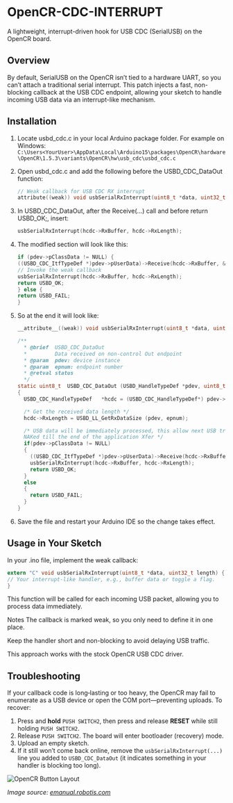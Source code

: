 # OpenCR-CDC-INTERRUPT
A lightweight, interrupt-driven hook for USB CDC (SerialUSB) on the OpenCR board.

## Overview
By default, SerialUSB on the OpenCR isn’t tied to a hardware UART, so you can’t attach a traditional serial interrupt. This patch injects a fast, non-blocking callback at the USB CDC endpoint, allowing your sketch to handle incoming USB data via an interrupt-like mechanism.

## Installation
1. Locate usbd_cdc.c in your local Arduino package folder.
For example on Windows:
`C:\Users<YourUser>\AppData\Local\Arduino15\packages\OpenCR\hardware\OpenCR\1.5.3\variants\OpenCR\hw\usb_cdc\usbd_cdc.c`

2. Open usbd_cdc.c and add the following before the USBD_CDC_DataOut function:
   ```c
   // Weak callback for USB CDC RX interrupt
   attribute((weak)) void usbSerialRxInterrupt(uint8_t *data, uint32_t length) {}

3. In USBD_CDC_DataOut, after the Receive(...) call and before return USBD_OK;, insert:
   ```c
   usbSerialRxInterrupt(hcdc->RxBuffer, hcdc->RxLength);
4. The modified section will look like this:
   ```c
   if (pdev->pClassData != NULL) {
   ((USBD_CDC_ItfTypeDef *)pdev->pUserData)->Receive(hcdc->RxBuffer, &hcdc->RxLength);
   // Invoke the weak callback
   usbSerialRxInterrupt(hcdc->RxBuffer, hcdc->RxLength);
   return USBD_OK;
   } else {
   return USBD_FAIL;
   }

5. So at the end it will look like:
   ```c
   __attribute__((weak)) void usbSerialRxInterrupt(uint8_t *data, uint32_t length) {}
   
   /**
     * @brief  USBD_CDC_DataOut
     *         Data received on non-control Out endpoint
     * @param  pdev: device instance
     * @param  epnum: endpoint number
     * @retval status
     */
   static uint8_t  USBD_CDC_DataOut (USBD_HandleTypeDef *pdev, uint8_t epnum)
   {
     USBD_CDC_HandleTypeDef   *hcdc = (USBD_CDC_HandleTypeDef*) pdev->pClassData;
   
     /* Get the received data length */
     hcdc->RxLength = USBD_LL_GetRxDataSize (pdev, epnum);
   
     /* USB data will be immediately processed, this allow next USB traffic being
     NAKed till the end of the application Xfer */
     if(pdev->pClassData != NULL)
     {
       ((USBD_CDC_ItfTypeDef *)pdev->pUserData)->Receive(hcdc->RxBuffer, &hcdc->RxLength);
       usbSerialRxInterrupt(hcdc->RxBuffer, hcdc->RxLength);
       return USBD_OK;
     }
     else
     {
       return USBD_FAIL;
     }
   }

6. Save the file and restart your Arduino IDE so the change takes effect.

## Usage in Your Sketch
In your .ino file, implement the weak callback:
```c
extern "C" void usbSerialRxInterrupt(uint8_t *data, uint32_t length) {
// Your interrupt-like handler, e.g., buffer data or toggle a flag.
}
```

This function will be called for each incoming USB packet, allowing you to process data immediately.

Notes
The callback is marked weak, so you only need to define it in one place.

Keep the handler short and non-blocking to avoid delaying USB traffic.

This approach works with the stock OpenCR USB CDC driver.

## Troubleshooting

If your callback code is long‑lasting or too heavy, the OpenCR may fail to enumerate as a USB device or open the COM port—preventing uploads. To recover:

1. Press and **hold** `PUSH SWITCH2`, then press and release **RESET** while still holding `PUSH SWITCH2`.  
2. Release `PUSH SWITCH2`. The board will enter bootloader (recovery) mode.  
3. Upload an empty sketch.  
4. If it still won’t come back online, remove the `usbSerialRxInterrupt(...)` line you added to `USBD_CDC_DataOut` (it indicates something in your handler is blocking too long).

![OpenCR Button Layout](https://emanual.robotis.com/assets/images/parts/controller/opencr10/arduino_pinmap_08.png)

*Image source: [emanual.robotis.com](https://emanual.robotis.com/assets/images/parts/controller/opencr10/arduino_pinmap_08.png)*




